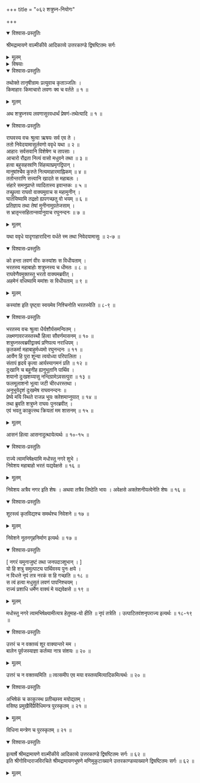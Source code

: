 +++
title = "०६२ शत्रुघ्न-नियोगः"

+++

<details open><summary>विश्वास-प्रस्तुतिः</summary>

श्रीमद्रामायणे वाल्मीकीये आदिकाव्ये उत्तरकाण्डे द्विषष्टितमः सर्गः
</details>

<details><summary>मूलम्</summary>

श्रीमद्रामायणे वाल्मीकीये आदिकाव्ये उत्तरकाण्डे द्विषष्टितमः सर्गः
</details>

<details><summary>विषयाः</summary>

च्यवनादिभिर् लवणासुर-दुर्वृत्तं निवेदितेन रामेण  
लवण-मारणे नियोज्य-विचारणे  
तं प्रति भरतेन निज-नियोजन-प्रार्थना ॥ १ ॥  
शत्रुघ्नेन हेतूक्ति-पूर्वकं स्व-नियोजन-याचने  
रामेण तद्-अङ्गीकारेण  
लवण-मारण-निर्धारणेन  
शत्रु-घ्नं प्रति लवण-राज्ये ऽभिषेक-स्वीकार-चोदना ॥ २ ॥
</details>

<details open><summary>विश्वास-प्रस्तुतिः</summary>

तथोक्ते तानृषीन्रामः प्रत्युवाच कृताञ्जलिः ।  
किमाहारः किमाचारो लवणः क्व च वर्तते ॥ १ ॥
</details>

<details><summary>मूलम्</summary>

तथोक्ते तानृषीन्रामः प्रत्युवाच कृताञ्जलिः ।  
किमाहारः किमाचारो लवणः क्व च वर्तते ॥ १ ॥
</details>

अथ शत्रुघ्नस्य लवणासुरवधार्थं प्रेषणं-तथेत्यादि ॥ १ ॥

<details open><summary>विश्वास-प्रस्तुतिः</summary>

राघवस्य वचः श्रुत्वा ऋषयः सर्व एव ते ।  
ततो निवेदयामासुर्लवणो ववृधे यथा ॥ २ ॥  
आहारः सर्वसवानि विशेषेण च तापसाः ।  
आचारो रौद्रता नित्यं वासो मधुवने तथा ॥ ३ ॥  
हत्वा बहुसहस्राणि सिंहव्याघ्रमृगद्विपान् ।  
मानुषांश्चैव कुरुते नित्यमाहारमाह्निकम् ॥ ४ ॥  
ततोन्तराणि सत्त्वानि खादते स महाबलः ।  
संहारे समनुप्राप्ते व्यादितास्य इवान्तकः ॥ ५ ॥  
तच्छ्रुत्वा राघवो वाक्यमुवाच स महामुनीन् ।  
घातयिष्यामि तद्रक्षो ह्यपगच्छतु वो भयम् ॥ ६ ॥  
प्रतिज्ञाय तथा तेषां मुनीनामुग्रतेजसाम् ।  
स भ्रातृन्त्सहितान्सर्वानुवाच रघुनन्दनः ॥ ७ ॥
</details>

<details><summary>मूलम्</summary>

राघवस्य वचः श्रुत्वा ऋषयः सर्व एव ते ।  
ततो निवेदयामासुर्लवणो ववृधे यथा ॥ २ ॥  
आहारः सर्वसवानि विशेषेण च तापसाः ।  
आचारो रौद्रता नित्यं वासो मधुवने तथा ॥ ३ ॥  
हत्वा बहुसहस्राणि सिंहव्याघ्रमृगद्विपान् ।  
मानुषांश्चैव कुरुते नित्यमाहारमाह्निकम् ॥ ४ ॥  
ततोन्तराणि सत्त्वानि खादते स महाबलः ।  
संहारे समनुप्राप्ते व्यादितास्य इवान्तकः ॥ ५ ॥  
तच्छ्रुत्वा राघवो वाक्यमुवाच स महामुनीन् ।  
घातयिष्यामि तद्रक्षो ह्यपगच्छतु वो भयम् ॥ ६ ॥  
प्रतिज्ञाय तथा तेषां मुनीनामुग्रतेजसाम् ।  
स भ्रातृन्त्सहितान्सर्वानुवाच रघुनन्दनः ॥ ७ ॥
</details>

यथा ववृधे यादृगाहारादिना वर्धते स्म तथा निवेदयामासुः ॥ २-७ ॥

<details open><summary>विश्वास-प्रस्तुतिः</summary>

को हन्ता लवणं वीरः कस्यांशः स विधीयताम् ।  
भरतस्य महाबाहोः शत्रुघ्नस्य च धीमतः ॥ ८ ॥  
राघवेणैवमुक्तस्तु भरतो वाक्यमब्रवीत् ।  
अहमेनं वधिष्यामि ममांशः स विधीयताम् ॥ ९ ॥
</details>

<details><summary>मूलम्</summary>

को हन्ता लवणं वीरः कस्यांशः स विधीयताम् ।  
भरतस्य महाबाहोः शत्रुघ्नस्य च धीमतः ॥ ८ ॥  
राघवेणैवमुक्तस्तु भरतो वाक्यमब्रवीत् ।  
अहमेनं वधिष्यामि ममांशः स विधीयताम् ॥ ९ ॥
</details>

कस्यांश इति पृष्ट्वा स्वयमेव निश्चिनोति भरतस्येति ॥ ८-९ ॥

<details open><summary>विश्वास-प्रस्तुतिः</summary>

भरतस्य वचः श्रुत्वा धैर्यशौर्यसमन्वितम् ।  
लक्ष्मणावरजस्तस्थौ हित्वा सौवर्णमासनम् ॥ १० ॥  
शत्रुघ्नस्त्वब्रवीद्वाक्यं प्रणिपत्य नराधिपम् ।  
कृतकर्मा महाबाहुर्मध्यमो रघुनन्दनः ॥ ११ ॥  
आर्येण हि पुरा शून्या त्वयोध्या परिपालिता ।  
संतापं हृदये कृत्वा आर्यस्यागमनं प्रति ॥ १२ ॥  
दुःखानि च बहूनीह ह्यनुभूतानि पार्थिव ।  
शयानो दुःखशय्यासु नन्दिग्रामेऽवसत्पुरा ॥ १३ ॥  
फलमूलाशनो भूत्वा जटी चीरधरस्तथा ।  
अनुभूयेदृशं दुःखमेष राघवनन्दनः ॥  
प्रेष्ये मयि स्थिते राजन्न भूयः क्लेशमाप्नुयात् ॥ १४ ॥  
तथा ब्रुवति शत्रुघ्ने राघवः पुनरब्रवीत् ।  
एवं भवतु काकुत्स्थ क्रियतां मम शासनम् ॥ १५ ॥
</details>

<details><summary>मूलम्</summary>

भरतस्य वचः श्रुत्वा धैर्यशौर्यसमन्वितम् ।  
लक्ष्मणावरजस्तस्थौ हित्वा सौवर्णमासनम् ॥ १० ॥  
शत्रुघ्नस्त्वब्रवीद्वाक्यं प्रणिपत्य नराधिपम् ।  
कृतकर्मा महाबाहुर्मध्यमो रघुनन्दनः ॥ ११ ॥  
आर्येण हि पुरा शून्या त्वयोध्या परिपालिता ।  
संतापं हृदये कृत्वा आर्यस्यागमनं प्रति ॥ १२ ॥  
दुःखानि च बहूनीह ह्यनुभूतानि पार्थिव ।  
शयानो दुःखशय्यासु नन्दिग्रामेऽवसत्पुरा ॥ १३ ॥  
फलमूलाशनो भूत्वा जटी चीरधरस्तथा ।  
अनुभूयेदृशं दुःखमेष राघवनन्दनः ॥  
प्रेष्ये मयि स्थिते राजन्न भूयः क्लेशमाप्नुयात् ॥ १४ ॥  
तथा ब्रुवति शत्रुघ्ने राघवः पुनरब्रवीत् ।  
एवं भवतु काकुत्स्थ क्रियतां मम शासनम् ॥ १५ ॥
</details>

आसनं हित्वा आसनादुत्थायेत्यर्थः ॥ १०-१५ ॥

<details open><summary>विश्वास-प्रस्तुतिः</summary>

राज्ये त्वामभिषेक्ष्यामि मधोस्तु नगरे शुभे ।  
निवेशय महाबाहो भरतं यद्यवेक्षसे ॥ १६ ॥
</details>

<details><summary>मूलम्</summary>

राज्ये त्वामभिषेक्ष्यामि मधोस्तु नगरे शुभे ।  
निवेशय महाबाहो भरतं यद्यवेक्षसे ॥ १६ ॥
</details>

निवेशय अत्रैव नगर इति शेषः । अथवा तत्रैव तिष्ठेति भावः । अवेक्षसे अक्लेशनीयत्वेनेति शेषः ॥ १६ ॥

<details open><summary>विश्वास-प्रस्तुतिः</summary>

शूरस्त्वं कृतविद्यश्च समर्थश्च निवेशने ॥ १७ ॥
</details>

<details><summary>मूलम्</summary>

शूरस्त्वं कृतविद्यश्च समर्थश्च निवेशने ॥ १७ ॥
</details>

निवेशने नूतनगृहनिर्माण इत्यर्थः ॥ १७ ॥

<details open><summary>विश्वास-प्रस्तुतिः</summary>

\[ नगरं यमुनाजुष्टं तथा जनपदाञ्शुभान् । \]  
यो हि शत्रु समुत्पाट्य पार्थिवस्य पुनः क्षये ।  
न विधत्ते नृपं तत्र नरकं स हि गच्छति ॥ १८ ॥  
स त्वं हत्वा मधुसुतं लवणं पापनिश्चयम् ।  
राज्यं प्रशाधि धर्मेण वाक्यं मे यद्यवेक्षसे ॥ १९ ॥
</details>

<details><summary>मूलम्</summary>

\[ नगरं यमुनाजुष्टं तथा जनपदाञ्शुभान् । \]  
यो हि शत्रु समुत्पाट्य पार्थिवस्य पुनः क्षये ।  
न विधत्ते नृपं तत्र नरकं स हि गच्छति ॥ १८ ॥  
स त्वं हत्वा मधुसुतं लवणं पापनिश्चयम् ।  
राज्यं प्रशाधि धर्मेण वाक्यं मे यद्यवेक्षसे ॥ १९ ॥
</details>

मधोस्तु नगरे त्वामभिषेक्ष्यामीत्यत्र हेतुमाह-यो हीति ॥ नृपं तत्रेति । उत्पाटितवंशनृपराज्य इत्यर्थः ॥ १८-१९ ॥

<details open><summary>विश्वास-प्रस्तुतिः</summary>

उत्तरं च न वक्तव्यं शूर वाक्यान्तरे मम ।  
बालेन पूर्वजस्याज्ञा कर्तव्या नात्र संशयः ॥ २० ॥
</details>

<details><summary>मूलम्</summary>

उत्तरं च न वक्तव्यं शूर वाक्यान्तरे मम ।  
बालेन पूर्वजस्याज्ञा कर्तव्या नात्र संशयः ॥ २० ॥
</details>

उत्तरं च न वक्तव्यमिति ॥ त्वत्समीप एव मया वस्तव्यमित्यादिकमित्यर्थः ॥ २० ॥

<details open><summary>विश्वास-प्रस्तुतिः</summary>

अभिषेकं च काकुत्स्थ प्रतीच्छस्व मयोद्यतम् ।  
वसिष्ठ प्रमुखैर्विप्रैर्विधिमन्त्र पुरस्कृतम् ॥ २१ ॥
</details>

<details><summary>मूलम्</summary>

अभिषेकं च काकुत्स्थ प्रतीच्छस्व मयोद्यतम् ।  
वसिष्ठ प्रमुखैर्विप्रैर्विधिमन्त्र पुरस्कृतम् ॥ २१ ॥
</details>

विधिना मन्त्रेण च पुरस्कृतम् ॥ २१ ॥

<details open><summary>विश्वास-प्रस्तुतिः</summary>

इत्यार्षे श्रीमद्रामायणे वाल्मीकीये आदिकाव्ये उत्तरकाण्डे द्विषष्टितमः सर्गः ॥ ६२ ॥  
इति श्रीगोविन्दराजविरचिते श्रीमद्रामायणभूषणे मणिमुकुटाख्याने उत्तरकाण्डव्याख्याने द्विषष्टितमः सर्गः ॥ ६२ ॥
</details>

<details><summary>मूलम्</summary>

इत्यार्षे श्रीमद्रामायणे वाल्मीकीये आदिकाव्ये उत्तरकाण्डे द्विषष्टितमः सर्गः ॥ ६२ ॥  
इति श्रीगोविन्दराजविरचिते श्रीमद्रामायणभूषणे मणिमुकुटाख्याने उत्तरकाण्डव्याख्याने द्विषष्टितमः सर्गः ॥ ६२ ॥
</details>

